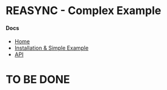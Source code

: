 # REASYNC - Complex Example

#### Docs

- [Home](https://github.com/svrcekmichal/reasync)
- [Installation & Simple Example](https://github.com/svrcekmichal/reasync/blob/master/docs/SIMPLE_EXAMPLE.md)
- [API](https://github.com/svrcekmichal/reasync/blob/master/docs/API.md)

# TO BE DONE